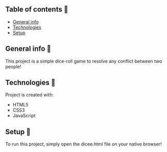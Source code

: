 ## Table of contents 🎲
* [General info](#general-info)
* [Technologies](#technologies)
* [Setup](#setup)

## General info 🎲
This project is a simple dice-roll game to resolve any conflict between two people!
	
## Technologies 🎲
Project is created with:
* HTML5
* CSS3
* JavaScript
	
## Setup 🎲
To run this project, simply open the dicee.html file on your native browser!

